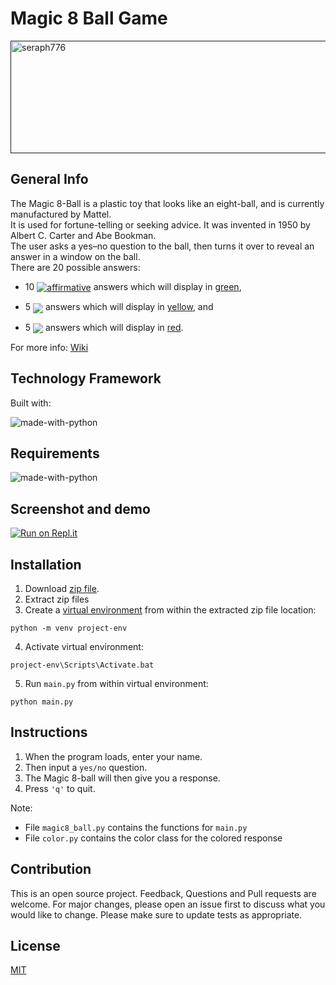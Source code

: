 # Magic 8 Ball Game

<a href="" target="blank"><img align="center" src="https://camo.githubusercontent.com/f130b93f0d9a4697facd45ecbf46bef143b1bfae5bc939b7920891ec4878ead9/68747470733a2f2f636f6e74656e742e636f6465636164656d792e636f6d2f636f75727365732f6c6561726e2d6370702f636f6e646974696f6e616c732d616e642d6c6f6769632f6d616769633862616c6c2e676966" alt="seraph776" height="180" width="800" /></a>

## General Info

The Magic 8-Ball is a plastic toy that looks like an eight-ball, and is currently manufactured by Mattel. <br>
It is used for fortune-telling or seeking advice. It was invented in 1950 by Albert C. Carter and Abe Bookman. <br>
The user asks a yes–no question to the ball, then turns it over to reveal an answer in a window on the ball.  <br>
There are 20 possible answers:

- 10 <a href="" target="blank"><img align="center" src="https://img.shields.io/badge/-Affirmative-green" alt="affirmative" /></a> answers which will display in <u>green</u>, 

- 5  <a href="" target="blank"><img align="center" src="https://img.shields.io/badge/-Non--Committal-yellow" /></a> answers which will display in <u>yellow</u>, and 

- 5  <a href="" target="blank"><img align="center" src="https://img.shields.io/badge/-Negative-red" /></a> answers which will display in <u>red</u>.

For more info: [Wiki](https://en.wikipedia.org/wiki/Magic_8-Ball)


## Technology Framework
Built with:

![made-with-python](https://img.shields.io/badge/Python-3.9.6-blue?logo=python)


## Requirements
![made-with-python](https://img.shields.io/badge/Python-3.0+-blue?logo=python)


## Screenshot and demo
[![Run on Repl.it](https://img.shields.io/badge/Replit-Demo-blue?logo=replit)](https://repl.it/github/seraph776/magic8_ball)

## Installation
1. Download [zip file](https://github.com/seraph776/magic8_ball/archive/refs/heads/main.zip).
2. Extract zip files
3. Create a [virtual environment](https://docs.python.org/3/tutorial/venv.html) from within the extracted zip file location:
```
python -m venv project-env
```
4. Activate virtual environment:
```
project-env\Scripts\Activate.bat
```
5. Run `main.py` from within virtual environment:
```
python main.py
```

## Instructions

1. When the program loads, enter your name.
2. Then input a `yes/no` question.
3. The Magic 8-ball will then give you a response.
4. Press `'q'` to quit.    
 
Note: 
- File `magic8_ball.py` contains the functions for `main.py`
- File `color.py` contains the color class for the colored response

## Contribution
This is an open source project. Feedback, Questions and Pull requests are welcome. For major changes, 
please open an issue first to discuss what you would like to change. Please make sure to update tests as appropriate.
## License
[MIT](https://raw.githubusercontent.com/seraph776/portfolio/main/LICENSE)










